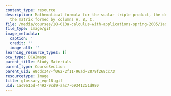 ```yaml
---
content_type: resource
description: Mathematical formula for the scalar triple product, the determinant of
  the matrix formed by columns A, B, C.
file: /media/courses/18-013a-calculus-with-applications-spring-2005/1ad9615d44929cd9aac769341251d980_glossary_eqn18.gif
file_type: image/gif
image_metadata:
  caption: ''
  credit: ''
  image-alt: ''
learning_resource_types: []
ocw_type: OCWImage
parent_title: Study Materials
parent_type: CourseSection
parent_uid: e8cdc347-f062-2f11-96ad-2879f268cc73
resourcetype: Image
title: glossary_eqn18.gif
uid: 1ad9615d-4492-9cd9-aac7-69341251d980
---
```

